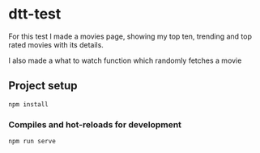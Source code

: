 # dtt-test

For this test I made a movies page, showing my top ten, trending and top rated movies with its details.

I also made a what to watch function which randomly fetches a movie

## Project setup

```
npm install
```

### Compiles and hot-reloads for development

```
npm run serve
```
